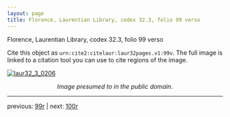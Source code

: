 ```yaml
---
layout: page
title: Florence, Laurentian Library, codex 32.3, folio 99 verso
---
```


Florence, Laurentian Library, codex 32.3, folio 99 verso

Cite this object as `urn:cite2:citelaur:laur32pages.v1:99v`.  The full image is linked to a citation tool you can use to cite regions of the image.

[![laur32_3_0206](http://www.homermultitext.org/iipsrv?IIIF=/project/homer/pyramidal/deepzoom/citelaur/laur32imgs/v1/laur32_3_0206.tif/full/800,/0/default.jpg)](http://www.homermultitext.org/ict2/?urn=urn:cite2:citelaur:laur32imgs.v1:laur32_3_0206) 

<p style="text-align: center; font-style: italic;">Image presumed to in the public domain.</p>

---

previous: [99r](../99r/) | next: [100r](../100r/)